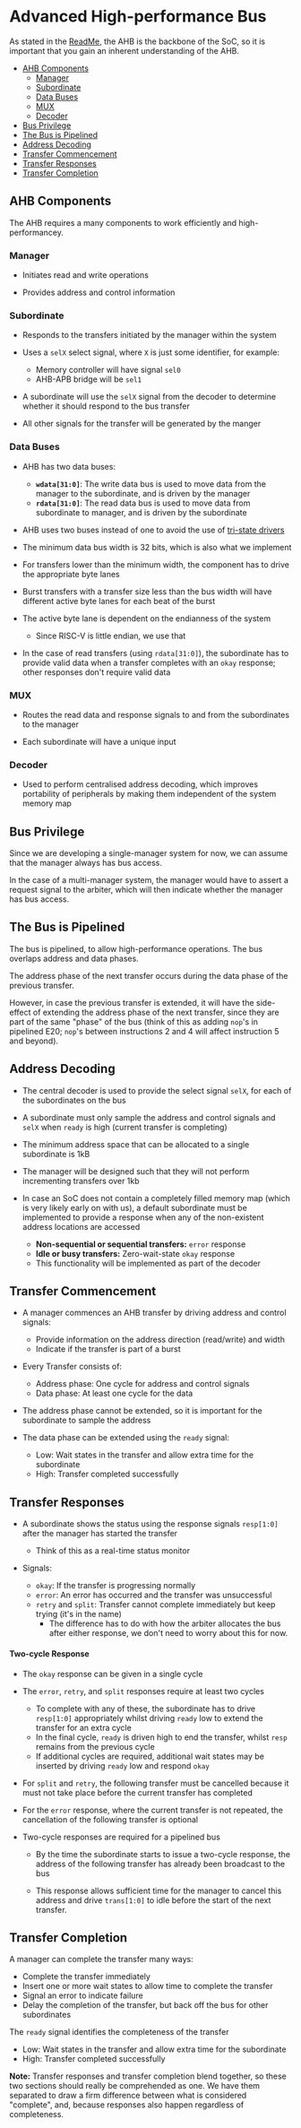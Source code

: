 # Advanced High-performance Bus
As stated in the [ReadMe](../ReadMe.md), the AHB is the backbone of the SoC,
so it is important that you gain an inherent understanding of the AHB.

- [AHB Components](#ahb-components)
  - [Manager](#manager)
  - [Subordinate](#subordinate)
  - [Data Buses](#data-buses)
  - [MUX](#mux)
  - [Decoder](#decoder)
- [Bus Privilege](#bus-privilege)
- [The Bus is Pipelined](#the-bus-is-pipelined)
- [Address Decoding](#address-decoding)
- [Transfer Commencement](#transfer-commencement)
- [Transfer Responses](#transfer-responses)
- [Transfer Completion](#transfer-completion)

## AHB Components
The AHB requires a many components to work efficiently and high-performancey.

### Manager
- Initiates read and write operations

- Provides address and control information

### Subordinate
- Responds to the transfers initiated by the manager within the system

- Uses a `selX` select signal, where `X` is just some identifier, for example:
  - Memory controller will have signal `sel0`
  - AHB-APB bridge will be `sel1`

- A subordinate will use the `selX` signal from the decoder to determine whether
  it should respond to the bus transfer

- All other signals for the transfer will be generated by the manger
 
### Data Buses
- AHB has two data buses:
  - **`wdata[31:0]`**: The write data bus is used to move data from the manager 
    to the subordinate, and is driven by the manager
  - **`rdata[31:0]`**: The read data bus is used to move data from subordinate 
    to manager, and is driven by the subordinate

- AHB uses two buses instead of one to avoid the use of [tri-state
  drivers](https://en.wikipedia.org/wiki/Three-state_logic)

- The minimum data bus width is 32 bits, which is also what we implement

- For transfers lower than the minimum width, the component has to drive the
  appropriate byte lanes

- Burst transfers with a transfer size less than the bus width will have
  different active byte lanes for each beat of the burst

- The active byte lane is dependent on the endianness of the system
  - Since RISC-V is little endian, we use that

- In the case of read transfers (using `rdata[31:0]`), the subordinate has to 
  provide valid data when a transfer completes with an `okay` response; other
  responses don't require valid data

### MUX
- Routes the read data and response signals to and from the subordinates 
  to the manager

- Each subordinate will have a unique input

### Decoder
- Used to perform centralised address decoding, which improves portability of 
  peripherals by making them independent of the system memory map

## Bus Privilege
Since we are developing a single-manager system for now, we can assume that the
manager always has bus access. 

In the case of a multi-manager system, the manager would have to assert a
request signal to the arbiter, which will then indicate whether the manager
has bus access.

## The Bus is Pipelined
The bus is pipelined, to allow high-performance operations. The bus overlaps
address and data phases. 

The address phase of the next transfer occurs during the data phase of the 
previous transfer.

However, in case the previous transfer is extended, it will have the side-effect
of extending the address phase of the next transfer, since they are part of the
same "phase" of the bus (think of this as adding `nop`'s in pipelined E20; 
`nop`'s between instructions 2 and 4 will affect instruction 5 and beyond).
<!-- TODO come up with a better analogy  -->

## Address Decoding
- The central decoder is used to provide the select signal `selX`, for each of
  the subordinates on the bus

- A subordinate must only sample the address and control signals and `selX`
  when `ready` is high (current transfer is completing)

- The minimum address space that can be allocated to a single subordinate is 1kB

- The manager will be designed such that they will not perform incrementing 
  transfers over 1kb

- In case an SoC does not contain a completely filled memory map (which is very
  likely early on with us), a default subordinate must be implemented to 
  provide a response when any of the non-existent address locations are accessed
  - **Non-sequential or sequential transfers:** `error` response
  - **Idle or busy transfers:** Zero-wait-state `okay` response
  - This functionality will be implemented as part of the decoder

## Transfer Commencement
- A manager commences an AHB transfer by driving address and control signals:
  - Provide information on the address direction (read/write) and width
  - Indicate if the transfer is part of a burst

- Every Transfer consists of:
  - Address phase: One cycle for address and control signals
  - Data phase: At least one cycle for the data

- The address phase cannot be extended, so it is important for the subordinate
  to sample the address

- The data phase can be extended using the `ready` signal: 
  - Low: Wait states in the transfer and allow extra time for the subordinate
  - High: Transfer completed successfully

## Transfer Responses
- A subordinate shows the status using the response signals `resp[1:0]` after
  the manager has started the transfer
  - Think of this as a real-time status monitor

- Signals:
  - `okay`: If the transfer is progressing normally
  - `error`: An error has occurred and the transfer was unsuccessful
  - `retry` and `split`: Transfer cannot complete immediately but keep trying
                         (it's in the name)
    - The difference has to do with how the arbiter allocates the bus after 
      either response, we don't need to worry about this for now.

#### Two-cycle Response 
- The `okay` response can be given in a single cycle

- The `error`, `retry`, and `split` responses require at least two cycles
  - To complete with any of these, the subordinate has to drive `resp[1:0]`
    appropriately whilst driving `ready` low to extend the transfer for an extra
    cycle
  - In the final cycle, `ready` is driven high to end the transfer, whilst
    `resp` remains from the previous cycle
  - If additional cycles are required, additional wait states may be inserted by
    driving `ready` low and respond `okay`

- For `split` and `retry`, the following transfer must be cancelled because it
  must not take place before the current transfer has completed

- For the `error` response, where the current transfer is not repeated, the 
  cancellation of the following transfer is optional

- Two-cycle responses are required for a pipelined bus 
  - By the time the subordinate starts to issue a two-cycle response, the 
    address of the following transfer has already been broadcast to the bus
  
  - This response allows sufficient time for the manager to cancel this address
    and drive `trans[1:0]` to idle before the start of the next transfer.

## Transfer Completion
A manager can complete the transfer many ways:
- Complete the transfer immediately
- Insert one or more wait states to allow time to complete the transfer  <!-- procrastinate mode -->
- Signal an error to indicate failure
- Delay the completion of the transfer, but back off the bus for other 
  subordinates

The `ready` signal identifies the completeness of the transfer
- Low: Wait states in the transfer and allow extra time for the subordinate
- High: Transfer completed successfully

**Note:** Transfer responses and transfer completion blend together, so these 
two sections should really be comprehended as one. We have them separated to draw
a firm difference between what is considered "complete", and, because responses
also happen regardless of completeness.
